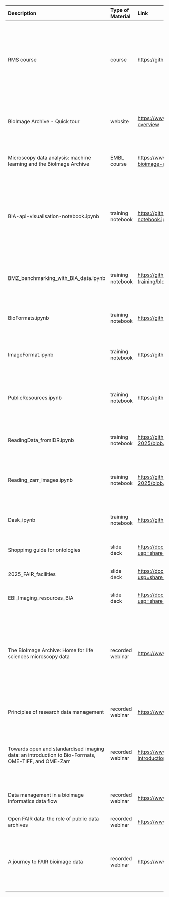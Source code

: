 | Description                                                                                        | Type of Material   | Link                                                                                                                                       | Comment                                                                                                                                                     |
|:---------------------------------------------------------------------------------------------------|:-------------------|:-------------------------------------------------------------------------------------------------------------------------------------------|:------------------------------------------------------------------------------------------------------------------------------------------------------------|
| RMS course                                                                                         | course             | https://github.com/RMS-DAIM                                                                                                                | course for image analysts. First created in 2019, Nothing for several years. Materials added for upcoming course in Galway                                  |
| BioImage Archive - Quick tour                                                                      | website            | https://www.ebi.ac.uk/training/online/courses/bioimage-archive-quick-tour/#vf-tabs__section--overview                                      | Quick tour on the scope of BIA, how to search, visualise, retrieve and submit data                                                                          |
| Microscopy data analysis: machine learning and the BioImage Archive                                | EMBL course        | https://www.ebi.ac.uk/training/materials/microscopy-data-analysis-machine-learning-and-the-bioimage-archive-materials/                     | Programmatic approaches to analysing biological imaging data                                                                                                |
| BIA-api-visualisation-notebook.ipynb                                                               | training notebook  | https://github.com/BioImage-Archive/bia-training/blob/main/notebooks/BIA-api-visualisation-notebook.ipynb                                  | Very short notebook that retreives studies using their accession id and OME-NGFF images from BioImage Archive using its API                                 |
| BMZ_benchmarking_with_BIA_data.ipynb                                                               | training notebook  | https://github.com/BioImage-Archive/bia-training/blob/main/notebooks/BMZ_benchmarking_with_BIA_data.ipynb                                  | Benchmarking models from the BioImage Model Zoo using BioImage Archive data                                                                                 |
| BioFormats.ipynb                                                                                   | training notebook  | https://github.com/ome/EMBL-EBI-imaging-course-04-2025/blob/main/BioFormats.ipynb                                                          | How to use BioFormats. From the Microscopy course.                                                                                                          |
| ImageFormat.ipynb                                                                                  | training notebook  | https://github.com/ome/EMBL-EBI-imaging-course-04-2025/blob/main/ImageFormat.ipynb                                                         | How to read various image formats. From the Microscopy course.                                                                                              |
| PublicResources.ipynb                                                                              | training notebook  | https://github.com/ome/EMBL-EBI-imaging-course-04-2025/blob/main/PublicResources.ipynb                                                     | How to access public resources via their Python API. From the Microscopy course.                                                                            |
| ReadingData_fromIDR.ipynb                                                                          | training notebook  | https://github.com/ome/EMBL-EBI-imaging-course-04-2025/blob/main/ReadingData_fromIDR.ipynb                                                 | How to load binary data from IDR. From the Microscopy course.                                                                                               |
| Reading_zarr_images.ipynb                                                                          | training notebook  | https://github.com/ome/EMBL-EBI-imaging-course-04-2025/blob/main/Reading_zarr_images.ipynb                                                 | How to access OME Zarr files. From the Microscopy course.                                                                                                   |
| Dask_ipynb                                                                                         | training notebook  | https://github.com/ome/EMBL-EBI-imaging-course-04-2025/blob/main/Dask.ipynb                                                                | Introduction to dask collections. From the Microscopy course.                                                                                               |
| Shoppimg guide for ontologies                                                                      | slide deck         | https://docs.google.com/presentation/d/1MXmWonaqYfe_GnpcIR6l6cb7OU5iijfKav227upi0j0/edit?usp=share_link                                    | Slide deck abbout ontologies                                                                                                                                |
| 2025_FAIR_facilities                                                                               | slide deck         | https://docs.google.com/presentation/d/1EtvdEPkSUnWbGuDZ28MmbsxV_KXlfrbF/edit?usp=share_link&ouid=104904359639857388488&rtpof=true&sd=true | General introduction on FAIR facilities                                                                                                                     |
| EBI_Imaging_resources_BIA                                                                          | slide deck         | https://docs.google.com/presentation/d/1QNYxy7FVno-0Co5FsqXsiNNtiZFNALYo/edit?usp=share_link&ouid=104904359639857388488&rtpof=true&sd=true | General intro on BIA and EMPIAR                                                                                                                             |
| The BioImage Archive: Home for life sciences microscopy data                                       | recorded webinar   | https://www.ebi.ac.uk/training/events/bioimage-archive-home-life-sciences-microscopy-data/                                                 | Provides an introduction to the archive, including an overview of the data preparation and submission process, data retrieval, and future development plans |
| Principles of research data management                                                             | recorded webinar   | https://www.ebi.ac.uk/training/events/principles-research-data-management/                                                                 | General introduction to data management                                                                                                                     |
| Towards open and standardised imaging data: an introduction to Bio-Formats, OME-TIFF, and OME-Zarr | recorded webinar   | https://www.ebi.ac.uk/training/events/towards-open-and-standardised-imaging-data-introduction-bio-formats-ome-tiff-and-ome-zarr            | General overview to OME formats. It directs you to where more detailed info can be found on format conversion.                                              |
| Data management in a bioimage informatics data flow                                                | recorded webinar   | https://www.ebi.ac.uk/training/events/data-management-bioimage-informatics-data-flow                                                       | General overview of bioimaging data flow                                                                                                                    |
| Open FAIR data: the role of public data archives                                                   | recorded webinar   | https://www.ebi.ac.uk/training/events/open-fair-data-role-public-data-archives                                                             | Introduction to BIA and BioSamples                                                                                                                          |
| A journey to FAIR bioimage data                                                                    | recorded webinar   | https://www.ebi.ac.uk/training/events/journey-fair-bioimage-data                                                                           | Solutions for storing, processing, analysing, and, first and foremost, sharing bioimaging data.                                                             |